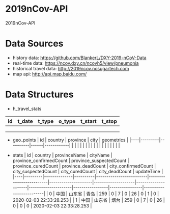# 2019nCov-API
2019nCov-API

# Data Sources
- history data: https://github.com/BlankerL/DXY-2019-nCoV-Data
- real-time data: https://ncov.dxy.cn/ncovh5/view/pneumonia
- historical travel data: http://2019ncov.nosugartech.com
- map api: http://api.map.baidu.com/ 

# Data Structures
- h_travel_stats

| id | t_date | t_type | o_type | t_start | t_stop |
|----|--------|--------|--------|---------|--------|
|    |        |        |        |         |        |
|    |        |        |        |         |        |
|    |        |        |        |         |        |



- geo_points
| id | country | province | city | geometrics |
|----|---------|----------|------|------------|
|    |         |          |      |            |
|    |         |          |      |            |
|    |         |          |      |            |

- stats
| id | country | provinceName | cityName | province_confirmedCount | province_suspectedCount | province_curedCount | province_deadCount | city_confirmedCount | city_suspectedCount | city_curedCount | city_deadCount | updateTime              |
|----|---------|--------------|----------|-------------------------|-------------------------|---------------------|--------------------|---------------------|---------------------|-----------------|----------------|-------------------------|
| 0  | 中国    | 山东省       | 青岛     | 259                     | 0                       | 7                   | 0                  | 26                  | 0                   | 1               | 0              | 2020-02-03 22:33:28.253 |
| 1  | 中国    | 山东省       | 烟台     | 259                     | 0                       | 7                   | 0                  | 26                  | 0                   | 0               | 0              | 2020-02-03 22:33:28.253 |